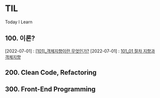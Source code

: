 # TIL
Today I Learn

## 100. 이론?
[2022-07-01] : [[101]_객체지향이란 무엇인가?](https://github.com/JuniorMSG/TIL/tree/main/100_%20%EC%9D%B4%EB%A1%A0/%5B101%5D_%EA%B0%9D%EC%B2%B4%20%EC%A7%80%ED%96%A5%20%ED%94%84%EB%A1%9C%EA%B7%B8%EB%9E%98%EB%B0%8D%20(OOP)%EB%9E%80%20%EB%AC%B4%EC%97%87%EC%9D%B8%EA%B0%80)
[2022-07-01] : [101_01 절차 지향과 객체지향](https://github.com/JuniorMSG/TIL/blob/main/100_%20%EC%9D%B4%EB%A1%A0/%5B101%5D_%EA%B0%9D%EC%B2%B4%20%EC%A7%80%ED%96%A5%20%ED%94%84%EB%A1%9C%EA%B7%B8%EB%9E%98%EB%B0%8D%20(OOP)%EB%9E%80%20%EB%AC%B4%EC%97%87%EC%9D%B8%EA%B0%80/%5B101_01%5D_%EC%A0%88%EC%B0%A8%20%EC%A7%80%ED%96%A5%EA%B3%BC%20%EA%B0%9D%EC%B2%B4%EC%A7%80%ED%96%A5.md)


## 200. Clean Code, Refactoring 

## 300. Front-End Programming 
